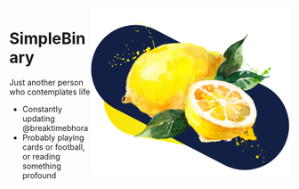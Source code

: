 <img src="lemon-1.png" align="right" height="300px">
<h1>SimpleBinary</h1>
<p>Just another person who contemplates life</p>
<ul align="left">
<li>Constantly updating @breaktimebhora</li>
<li>Probably playing cards or football, or reading something profound</li>
</ul>
